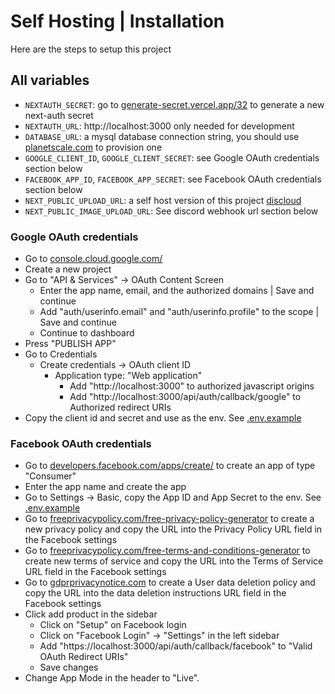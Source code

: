 # Self Hosting | Installation

Here are the steps to setup this project

## All variables

- `NEXTAUTH_SECRET`: go to [generate-secret.vercel.app/32](https://generate-secret.vercel.app/32) to generate a new next-auth secret
- `NEXTAUTH_URL`: http://localhost:3000 only needed for development
- `DATABASE_URL`: a mysql database connection string, you should use [planetscale.com](https://planetscale.com/) to provision one
- `GOOGLE_CLIENT_ID`, `GOOGLE_CLIENT_SECRET`: see Google OAuth credentials section below
- `FACEBOOK_APP_ID`, `FACEBOOK_APP_SECRET`: see Facebook OAuth credentials section below
- `NEXT_PUBLIC_UPLOAD_URL`: a self host version of this project [discloud](https://github.com/napthedev/discloud)
- `NEXT_PUBLIC_IMAGE_UPLOAD_URL`: See discord webhook url section below

### Google OAuth credentials

- Go to [console.cloud.google.com/](https://console.cloud.google.com/)
- Create a new project
- Go to "API & Services" -> OAuth Content Screen
  - Enter the app name, email, and the authorized domains \| Save and continue
  - Add "auth/userinfo.email" and "auth/userinfo.profile" to the scope \| Save and continue
  - Continue to dashboard
- Press "PUBLISH APP"
- Go to Credentials
  - Create credentials -> OAuth client ID
    - Application type: "Web application"
      - Add "http://localhost:3000" to authorized javascript origins
      - Add "http://localhost:3000/api/auth/callback/google" to Authorized redirect URIs
- Copy the client id and secret and use as the env. See [.env.example](/.env.example)

### Facebook OAuth credentials

- Go to [developers.facebook.com/apps/create/](https://developers.facebook.com/apps/create/) to create an app of type "Consumer"
- Enter the app name and create the app
- Go to Settings -> Basic, copy the App ID and App Secret to the env. See [.env.example](/.env.example)
- Go to [freeprivacypolicy.com/free-privacy-policy-generator](https://www.freeprivacypolicy.com/free-privacy-policy-generator/) to create a new privacy policy and copy the URL into the Privacy Policy URL field in the Facebook settings
- Go to [freeprivacypolicy.com/free-terms-and-conditions-generator](https://www.freeprivacypolicy.com/free-terms-and-conditions-generator/) to create new terms of service and copy the URL into the Terms of Service URL field in the Facebook settings
- Go to [gdprprivacynotice.com](https://www.gdprprivacynotice.com/) to create a User data deletion policy and copy the URL into the data deletion instructions URL field in the Facebook settings
- Click add product in the sidebar
  - Click on "Setup" on Facebook login
  - Click on "Facebook Login" -> "Settings" in the left sidebar
  - Add "https://localhost:3000/api/auth/callback/facebook" to "Valid OAuth Redirect URIs"
  - Save changes
- Change App Mode in the header to "Live".

